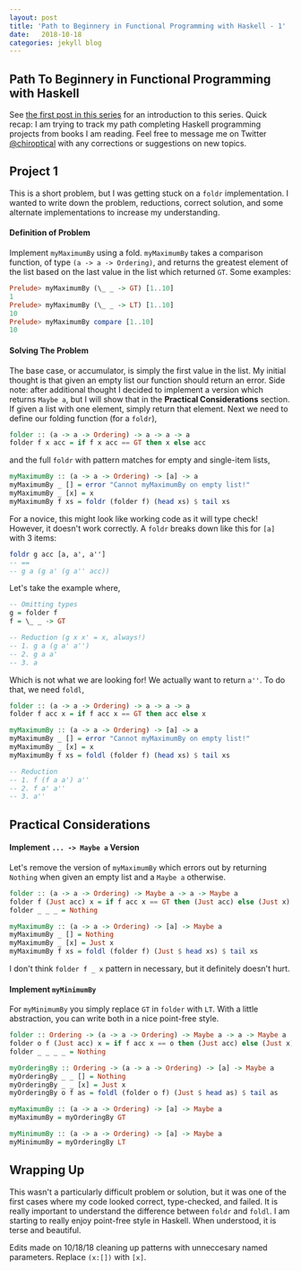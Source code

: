 ```yaml
---
layout: post
title: 'Path to Beginnery in Functional Programming with Haskell - 1'
date:   2018-10-18
categories: jekyll blog
---
```


Path To Beginnery in Functional Programming with Haskell
---

See [the first post in this
series](/blog/path-to-beginnery-in-functional-programming-with-haskell) for an
introduction to this series. Quick recap: I am trying to track my path
completing Haskell programming projects from books I am reading. Feel free to
message me on Twitter [@chiroptical](https://twitter.com/chiroptical) with any
corrections or suggestions on new topics.

Project 1
---

This is a short problem, but I was getting stuck on a `foldr` implementation.
I wanted to write down the problem, reductions, correct solution, and some
alternate implementations to increase my understanding.

#### Definition of Problem

Implement `myMaximumBy` using a fold. `myMaximumBy` takes a comparison
function, of type `(a -> a -> Ordering)`, and returns the greatest element of
the list based on the last value in the list which returned `GT`. Some
examples:

```haskell
Prelude> myMaximumBy (\_ _ -> GT) [1..10]
1
Prelude> myMaximumBy (\_ _ -> LT) [1..10]
10
Prelude> myMaximumBy compare [1..10]
10
```

#### Solving The Problem

The base case, or accumulator, is simply the first value in the list. My
initial thought is that given an empty list our function should return an
error. Side note: after additional thought I decided to implement a version which
returns `Maybe a`, but I will show that in the __Practical Considerations__
section. If given a list with one element, simply return that element. Next we
need to define our folding function (for a `foldr`),

```haskell
folder :: (a -> a -> Ordering) -> a -> a -> a
folder f x acc = if f x acc == GT then x else acc
```

and the full `foldr` with pattern matches for empty and single-item lists,

```haskell
myMaximumBy :: (a -> a -> Ordering) -> [a] -> a
myMaximumBy _ [] = error "Cannot myMaximumBy on empty list!"
myMaximumBy _ [x] = x
myMaximumBy f xs = foldr (folder f) (head xs) $ tail xs
```

For a novice, this might look like working code as it will type check! However,
it doesn't work correctly. A `foldr` breaks down like this for `[a]` with 3 items:

```haskell
foldr g acc [a, a', a'']
-- ==
-- g a (g a' (g a'' acc))
```

Let's take the example where,

```haskell
-- Omitting types
g = folder f
f = \_ _ -> GT

-- Reduction (g x x' = x, always!)
-- 1. g a (g a' a'')
-- 2. g a a'
-- 3. a
```

Which is not what we are looking for! We actually want to return `a''`. To
do that, we need `foldl`,

```haskell
folder :: (a -> a -> Ordering) -> a -> a -> a
folder f acc x = if f acc x == GT then acc else x

myMaximumBy :: (a -> a -> Ordering) -> [a] -> a
myMaximumBy _ [] = error "Cannot myMaximumBy on empty list!"
myMaximumBy _ [x] = x
myMaximumBy f xs = foldl (folder f) (head xs) $ tail xs

-- Reduction
-- 1. f (f a a') a''
-- 2. f a' a''
-- 3. a''
```

Practical Considerations
---

#### Implement `... -> Maybe a` Version

Let's remove the version of `myMaximumBy` which errors out by returning
`Nothing` when given an empty list and a `Maybe a` otherwise.

```haskell
folder :: (a -> a -> Ordering) -> Maybe a -> a -> Maybe a
folder f (Just acc) x = if f acc x == GT then (Just acc) else (Just x)
folder _ _ _ = Nothing

myMaximumBy :: (a -> a -> Ordering) -> [a] -> Maybe a
myMaximumBy _ [] = Nothing
myMaximumBy _ [x] = Just x
myMaximumBy f xs = foldl (folder f) (Just $ head xs) $ tail xs
```

I don't think `folder f _ x` pattern in necessary, but it definitely doesn't
hurt.

#### Implement `myMinimumBy`

For `myMinimumBy` you simply replace `GT` in `folder` with `LT`. With a little
abstraction, you can write both in a nice point-free style.

```haskell
folder :: Ordering -> (a -> a -> Ordering) -> Maybe a -> a -> Maybe a
folder o f (Just acc) x = if f acc x == o then (Just acc) else (Just x)
folder _ _ _ _ = Nothing

myOrderingBy :: Ordering -> (a -> a -> Ordering) -> [a] -> Maybe a
myOrderingBy _ _ [] = Nothing
myOrderingBy _ _ [x] = Just x
myOrderingBy o f as = foldl (folder o f) (Just $ head as) $ tail as

myMaximumBy :: (a -> a -> Ordering) -> [a] -> Maybe a
myMaximumBy = myOrderingBy GT

myMinimumBy :: (a -> a -> Ordering) -> [a] -> Maybe a
myMinimumBy = myOrderingBy LT
```

Wrapping Up
---

This wasn't a particularly difficult problem or solution, but it was one of the
first cases where my code looked correct, type-checked, and failed. It is
really important to understand the difference between `foldr` and `foldl`. I am
starting to really enjoy point-free style in Haskell. When understood, it is
terse and beautiful.

Edits made on 10/18/18 cleaning up patterns with unneccesary named parameters.
Replace `(x:[])` with `[x]`.
